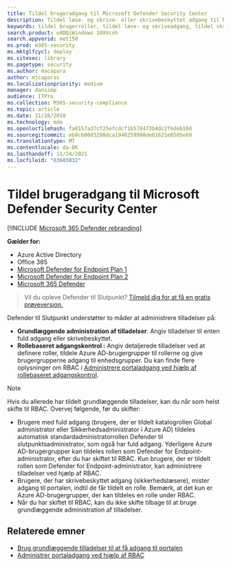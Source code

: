 ```yaml
---
title: Tildel brugeradgang til Microsoft Defender Security Center
description: Tildel læse- og skrive- eller skrivebeskyttet adgang til Microsoft Defender for Endpoint-portalen.
keywords: tildel brugerroller, tildel læse- og skriveadgang, tildel skrivebeskyttet adgang, brugerroller, roller
search.product: eADQiWindows 10XVcnh
search.appverid: met150
ms.prod: m365-security
ms.mktglfcycl: deploy
ms.sitesec: library
ms.pagetype: security
ms.author: macapara
author: mjcaparas
ms.localizationpriority: medium
manager: dansimp
audience: ITPro
ms.collection: M365-security-compliance
ms.topic: article
ms.date: 11/28/2018
ms.technology: mde
ms.openlocfilehash: fa0157a37cf25efcdcf1b578473b4dc2f6deb10d
ms.sourcegitcommit: eb8c600d3298dca1940259998de61621e6505e69
ms.translationtype: MT
ms.contentlocale: da-DK
ms.lasthandoff: 11/24/2021
ms.locfileid: "63603032"
---
```

# <a name="assign-user-access-to-microsoft-defender-security-center"></a>Tildel brugeradgang til Microsoft Defender Security Center

[!INCLUDE [Microsoft 365 Defender rebranding](../../includes/microsoft-defender.md)]


**Gælder for:**
- Azure Active Directory
- Office 365
- [Microsoft Defender for Endpoint Plan 1](https://go.microsoft.com/fwlink/p/?linkid=2154037)
- [Microsoft Defender for Endpoint Plan 2](https://go.microsoft.com/fwlink/p/?linkid=2154037)
- [Microsoft 365 Defender](https://go.microsoft.com/fwlink/?linkid=2118804)

> Vil du opleve Defender til Slutpunkt? [Tilmeld dig for at få en gratis prøveversion.](https://signup.microsoft.com/create-account/signup?products=7f379fee-c4f9-4278-b0a1-e4c8c2fcdf7e&ru=https://aka.ms/MDEp2OpenTrial?ocid=docs-wdatp-assignaccess-abovefoldlink)

Defender til Slutpunkt understøtter to måder at administrere tilladelser på:

- **Grundlæggende administration af tilladelser**: Angiv tilladelser til enten fuld adgang eller skrivebeskyttet.
- **Rollebaseret adgangskontrol :** Angiv detaljerede tilladelser ved at definere roller, tildele Azure AD-brugergrupper til rollerne og give brugergrupperne adgang til enhedsgrupper. Du kan finde flere oplysninger om RBAC i [Administrere portaladgang ved hjælp af rollebaseret adgangskontrol](rbac.md).

> [!NOTE]
> Hvis du allerede har tildelt grundlæggende tilladelser, kan du når som helst skifte til RBAC. Overvej følgende, før du skifter:
>
> - Brugere med fuld adgang (brugere, der er tildelt katalogrollen Global administrator eller Sikkerhedsadministrator i Azure AD) tildeles automatisk standardadministratorrollen Defender til slutpunktsadministrator, som også har fuld adgang. Yderligere Azure AD-brugergrupper kan tildeles rollen som Defender for Endpoint-administrator, efter du har skiftet til RBAC. Kun brugere, der er tildelt rollen som Defender for Endpoint-administrator, kan administrere tilladelser ved hjælp af RBAC. 
> - Brugere, der har skrivebeskyttet adgang (sikkerhedslæsere), mister adgang til portalen, indtil de får tildelt en rolle. Bemærk, at det kun er Azure AD-brugergrupper, der kan tildeles en rolle under RBAC.
> - Når du har skiftet til RBAC, kan du ikke skifte tilbage til at bruge grundlæggende administration af tilladelser.

## <a name="related-topics"></a>Relaterede emner

- [Brug grundlæggende tilladelser til at få adgang til portalen](basic-permissions.md)
- [Administrer portaladgang ved hjælp af RBAC](rbac.md)
